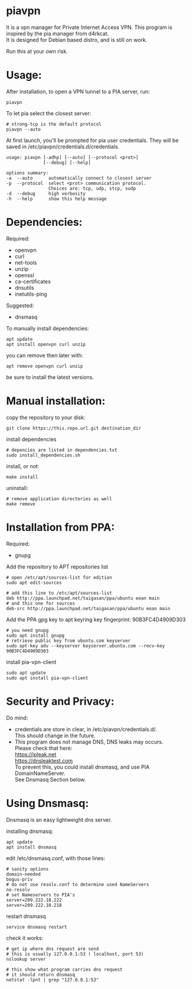 # piavpn
It is a vpn manager for Private Internet Access VPN. This program is inspired by the pia manager from d4rkcat.  
It is designed for Debian based distro, and is still on work.

Run this at your own risk.



Usage:
==========
After installation, to open a VPN tunnel to a PIA server, run:
	
	piavpn

To let pia select the closest server:

	# strong-tcp is the default protocol
	piavpn --auto

At first launch, you'll be prompted for pia user credentials. They will be saved in /etc/piavpn/credentials.d/credentials.

	usage: piavpn [-adhp] [--auto] [--protocol <prot>]
				  [--debug] [--help]

	options summary:
	-a  --auto      automatically connect to closest server
	-p  --protocol  select <prot> communication protocol.
					Choices are: tcp, udp, stcp, sudp 
	-d  --debug     high verbosity
	-h  --help      show this help message




Dependencies:
============
Required:
- openvpn
- curl
- net-tools
- unzip
- openssl
- ca-certificates
- dnsutils
- inetutils-ping

Suggested:
- dnsmasq

To manually install dependencies:  
	
	apt update  
	apt install openvpn curl unzip

you can remove then later with:  
	
	apt remove openvpn curl unzip

be sure to install the latest versions.



Manual installation:
===================
copy the repository to your disk:  
	
	git clone https://this.repo.url.git destination_dir

install dependencies

	# depencies are listed in dependencies.txt
	sudo install_dependencies.sh

install, or not:  
	
	make install

uninstall:  
	
	# remove application directories as well
	make remove



Installation from PPA:
=====================
Required:
- gnupg

Add the repository to APT repositories list

	# open /etc/apt/sources-list for edition
	sudo apt edit-sources

	# add this line to /etc/apt/sources-list
	deb http://ppa.launchpad.net/taigasan/ppa/ubuntu eoan main
	# and this one for sources
	deb-src http://ppa.launchpad.net/taigasan/ppa/ubuntu eoan main

Add the PPA gpg key to apt keyring
key fingerprint: 90B3FC4D4909D303

	# you need gnupg
	sudo apt install gnupg
	# retrieve public key from ubuntu.com keyserver
	sudo apt-key adv --keyserver keyserver.ubuntu.com --recv-key 90B3FC4D4909D303

install pia-vpn-client

	sudo apt update
	sudo apt install pia-vpn-client



Security and Privacy:
====================
Do mind:
- credentials are store in clear, in /etc/piavpn/credentials.d/.  
	This should change in the future.
- This program does not manage DNS, DNS leaks may occurs.  
	Please check that here:  
			https://ipleak.net  
			https://dnsleaktest.com  
	To prevent this, you could install dnsmasq, and use PIA DomainNameServer.  
	See Dnsmasq Section below.


Using Dnsmasq:
==========
Dnsmasq is an easy lightweight dns server.

installing dnsmasq:  
	
	apt update  
	apt install dnsmasq  

edit /etc/dnsmasq.conf, with those lines:
	
	# sanity options
	domain-needed
	bogus-priv
	# do not use resolv.conf to determine used NameServers
	no-resolv
	# set Nameservers to PIA's
	server=209.222.18.222
	server=209.222.18.218

restart dnsmasq 
	
	service dnsmasq restart

check it works:  

	# get ip where dns request are send  
	# this is usually 127.0.0.1:53 ( localhost, port 53)
	nslookup server

	# this show what program carries dns request  
	# it should return dnsmasq  
	netstat -lpnt | grep "127.0.0.1:53"

